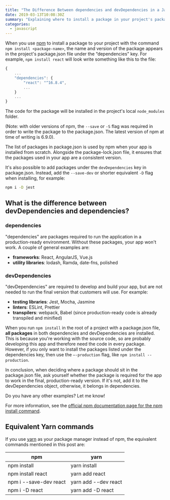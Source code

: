 ```yaml
---
title: "The Difference Between dependencies and devDependencies in a JavaScript project"
date: 2019-03-13T10:08:30Z
summary: "Explaining where to install a package in your project's package.json file: dependencies or devDependencies."
categories:
  - javascript
---
```


When you use [npm](https://www.npmjs.com/) to install a package to your project with the command `npm install <package-name>`, the name and version of the package appears in the project's package.json file under the “dependencies” key. For example, `npm install react` will look write something like this to the file:

```js
{
    ...
    "dependencies": {
        "react": "^16.8.4",
        ...
    }
    ...
}
```

The code for the package will be installed in the project's local `node_modules` folder.

(Note: with older versions of npm, the `--save` or `-S` flag was required in order to write the package to the package.json. The latest version of npm at time of writing is 6.9.0).

The list of packages in package.json is used by npm when your app is installed from scratch. Alongside the package-lock.json file, it ensures that the packages used in your app are a consistent version.

It's also possible to add packages under the `devDependencies` key in package.json. Instead, add the `--save-dev` or shorter equivalent `-D` flag when installing, for example:

```sh
npm i -D jest
```

## What is the difference between devDependencies and dependencies?

### dependencies

"dependencies" are packages required to run the application in a production-ready environment. Without these packages, your app won't work. A couple of general examples are:

- **frameworks**: React, AngularJS, Vue.js
- **utility libraries**: lodash, Ramda, date-fns, polished

### devDependencies

"devDependencies" are required to develop and build your app, but are not needed to run the final version that customers will use. For example:

- **testing libraries**: Jest, Mocha, Jasmine
- **linters**: ESLint, Prettier
- **transpilers**: webpack, Babel (since production-ready code is already transpiled and minified)

When you run `npm install` in the root of a project with a package.json file, **all packages** in both dependencies and devDependencies are installed. This is because you're working with the source code, so are probably developing this app and therefore need the code in every package. However, if you only want to install the packages listed under the dependencies key, then use the `—-production` flag, like `npm install --production`.

In conclusion, when deciding where a package should sit in the package.json file, ask yourself whether the package is required for the app to work in the final, production-ready version. If it's not, add it to the devDependencies object, otherwise, it belongs in dependencies.

Do you have any other examples? Let me know!

For more information, see the [official npm documentation page for the npm install command](https://docs.npmjs.com/cli/install).

## Equivalent Yarn commands

If you use [yarn](https://yarnpkg.com/) as your package manager instead of npm, the equivalent commands mentioned in this post are:

| npm                    | yarn                 |
| ---------------------- | -------------------- |
| npm install            | yarn install         |
| npm install react      | yarn add react       |
| npm i --save-dev react | yarn add --dev react |
| npm i -D react         | yarn add -D react    |
